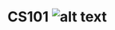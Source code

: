 # CS101 ![alt text](https://github.com/snitchHolly119/CS101/commit/d98cd6a482f513891e6534124e7d7ee84bf0a417)
